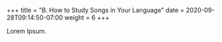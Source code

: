 +++
title = "B. How to Study Songs in Your Language"
date =  2020-09-28T09:14:50-07:00
weight = 6
+++

Lorem Ipsum.
